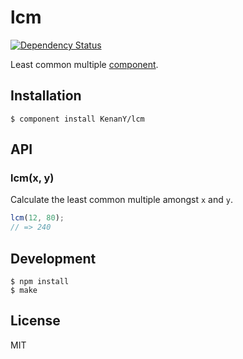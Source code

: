 # lcm

[![Dependency Status](https://gemnasium.com/KenanY/lcm.png)](https://gemnasium.com/KenanY/lcm)

Least common multiple [component](https://github.com/component).

## Installation

``` shell
$ component install KenanY/lcm
```

## API

### lcm(x, y)

Calculate the least common multiple amongst `x` and `y`.

``` javascript
lcm(12, 80);
// => 240
```

## Development

``` shell
$ npm install
$ make
```

## License

MIT